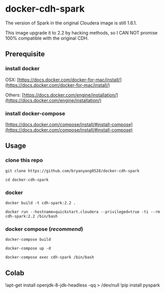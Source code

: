 # docker-cdh-spark

The version of Spark in the original Cloudera image is still 1.6.1.

This image upgrade it to 2.2 by hacking methods, so I CAN NOT promise 100% compatible with the original CDH.

## Prerequisite

### install docker

OSX: [https://docs.docker.com/docker-for-mac/install/](https://docs.docker.com/docker-for-mac/install/)

Others: [https://docs.docker.com/engine/installation/](https://docs.docker.com/engine/installation/)

### install docker-compose

[https://docs.docker.com/compose/install/#install-compose](https://docs.docker.com/compose/install/#install-compose)

## Usage

### clone this repo

`git clone https://github.com/bryanyang0528/docker-cdh-spark`

`cd docker-cdh-spark`

### docker

`docker build -t cdh-spark:2.2 .`

`docker run --hostname=quickstart.cloudera --privileged=true -ti --rm cdh-spark:2.2 /bin/bash`

### docker compose (*recommend*)

`docker-compose build`

`docker-compose up -d`

`docker-compose exec cdh-spark /bin/bash`

## Colab
!apt-get install openjdk-8-jdk-headless -qq > /dev/null
!pip install pyspark
